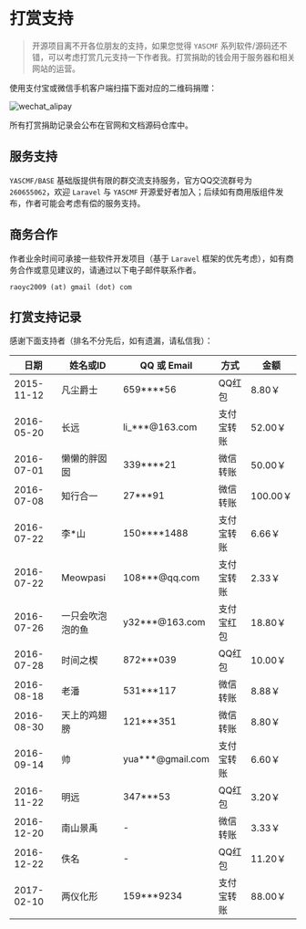 # 打赏支持


>   开源项目离不开各位朋友的支持，如果您觉得 `YASCMF` 系列软件/源码还不错，可以考虑打赏几元支持一下作者我。打赏捐助的钱会用于服务器和相关网站的运营。

使用支付宝或微信手机客户端扫描下面对应的二维码捐赠：

![wechat_alipay](http://www.yascmf.com/assets/wechat_alipay.jpg)

所有打赏捐助记录会公布在官网和文档源码仓库中。

## 服务支持

`YASCMF/BASE` 基础版提供有限的群交流支持服务，官方QQ交流群号为 `260655062`，欢迎 `Laravel` 与 `YASCMF` 开源爱好者加入；后续如有商用版组件发布，作者可能会考虑有偿的服务支持。

## 商务合作

作者业余时间可承接一些软件开发项目（基于 `Laravel` 框架的优先考虑），如有商务合作或意见建议的，请通过以下电子邮件联系作者。

```
raoyc2009 (at) gmail (dot) com
```

## 打赏支持记录

感谢下面支持者（排名不分先后，如有遗漏，请私信我）：

| 日期         | 姓名或ID    | QQ 或 Email       | 方式    | 金额      |
| ---------- | -------- | ---------------- | ----- | ------- |
| 2015-11-12 | 凡尘爵士     | 659****56        | QQ红包  | 8.80￥   |
| 2016-05-20 | 长远       | li_***@163.com   | 支付宝转账 | 52.00￥  |
| 2016-07-01 | 懒懒的胖囡囡   | 339****21        | 微信转账  | 50.00￥  |
| 2016-07-08 | 知行合一     | 27***91          | 微信转账  | 100.00￥ |
| 2016-07-22 | 李*山      | 150****1488      | 支付宝转账 | 6.66￥   |
| 2016-07-22 | Meowpasi | 108***@qq.com    | 支付宝转账 | 2.33￥   |
| 2016-07-26 | 一只会吹泡泡的鱼 | y32***@163.com   | 支付宝红包 | 18.80￥  |
| 2016-07-28 | 时间之楔     | 872***039        | QQ红包  | 10.00￥  |
| 2016-08-18 | 老潘       | 531***117        | 微信转账  | 8.88￥   |
| 2016-08-30 | 天上的鸡翅膀   | 121***351        | 微信转账  | 8.80￥   |
| 2016-09-14 | 帅        | yua***@gmail.com | 支付宝转账 | 6.60￥   |
| 2016-11-22 | 明远 | 347***53 | QQ红包 | 3.20￥ |
| 2016-12-20 | 南山景禹 | - | 微信转账 | 3.33￥ |
| 2016-12-22 | 佚名 | - | QQ红包 | 11.20￥ |
| 2017-02-10 | 两仪化形 | 159***9234 | 支付宝转账 | 88.00￥  |

